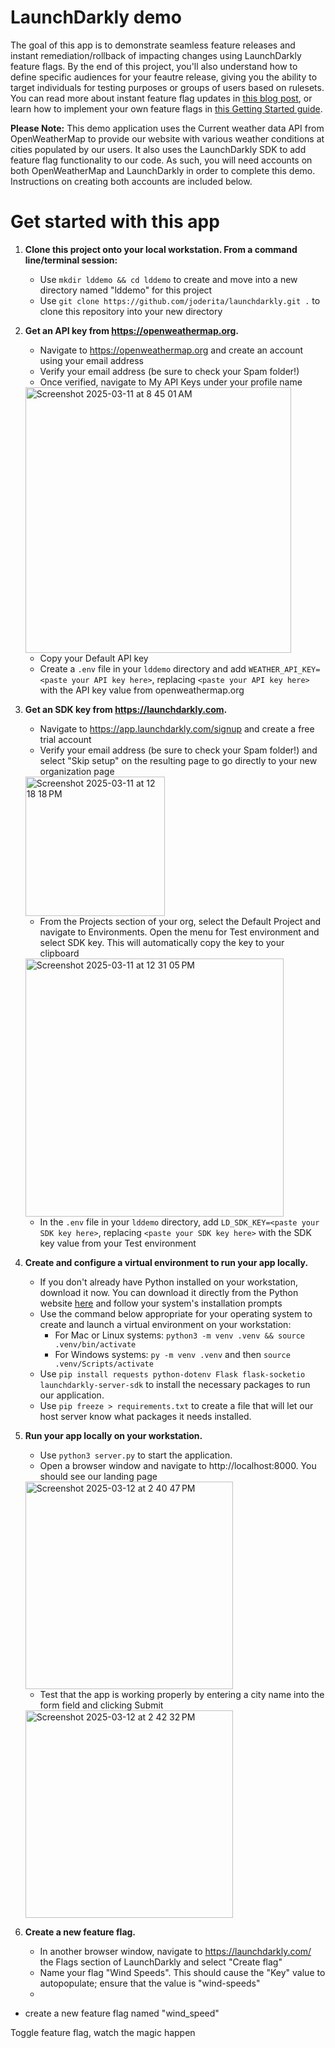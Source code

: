 # LaunchDarkly demo
The goal of this app is to demonstrate seamless feature releases and instant remediation/rollback of impacting changes using LaunchDarkly feature flags. By the end of this project, you'll also understand how to define specific audiences for your feautre release, giving you the ability to target individuals for testing purposes or groups of users based on rulesets. You can read more about instant feature flag updates in [this blog post](https://launchdarkly.com/blog/how-near-instant-feature-flag-updates-ensure-your-app/), or learn how to implement your own feature flags in [this Getting Started guide](https://app.launchdarkly.com/projects/default/get-started?env=test&selected-env=test).

**Please Note:** This demo application uses the Current weather data API from OpenWeatherMap to provide our website with various weather conditions at cities populated by our users. It also uses the LaunchDarkly SDK to add feature flag functionality to our code. As such, you will need accounts on both OpenWeatherMap and LaunchDarkly in order to complete this demo. Instructions on creating both accounts are included below. 

# Get started with this app
1. **Clone this project onto your local workstation. From a command line/terminal session:**
   * Use `mkdir lddemo && cd lddemo` to create and move into a new directory named "lddemo" for this project 
   * Use `git clone https://github.com/joderita/launchdarkly.git .` to clone this repository into your new directory
2. **Get an API key from https://openweathermap.org.**
   * Navigate to https://openweathermap.org and create an account using your email address
   * Verify your email address (be sure to check your Spam folder!)
   * Once verified, navigate to My API Keys under your profile name
    <img width="425" alt="Screenshot 2025-03-11 at 8 45 01 AM" src="https://github.com/user-attachments/assets/b1b95ac9-aa5e-4dba-bfee-a15d9150b702" />

   * Copy your Default API key
   * Create a `.env` file in your `lddemo` directory and add `WEATHER_API_KEY=<paste your API key here>`, replacing `<paste your API key here>` with the API key value from openweathermap.org
3. **Get an SDK key from https://launchdarkly.com.**
   * Navigate to https://app.launchdarkly.com/signup and create a free trial account
   * Verify your email address (be sure to check your Spam folder!) and select "Skip setup" on the resulting page to go directly to your new organization page
   <img width="223" alt="Screenshot 2025-03-11 at 12 18 18 PM" src="https://github.com/user-attachments/assets/167ebbd8-37b0-4f45-a87a-da18008303bd" />

   * From the Projects section of your org, select the Default Project and navigate to Environments. Open the menu for Test environment and select SDK key. This will automatically copy the key to your clipboard
   <img width="413" alt="Screenshot 2025-03-11 at 12 31 05 PM" src="https://github.com/user-attachments/assets/c99dbee1-b765-43ee-a771-a0604d5b7a6f" />

   * In the `.env` file in your `lddemo` directory, add `LD_SDK_KEY=<paste your SDK key here>`, replacing `<paste your SDK key here>` with the SDK key value from your Test environment
4. **Create and configure a virtual environment to run your app locally.**
   * If you don't already have Python installed on your workstation, download it now. You can download it directly from the Python website [here](https://www.python.org/downloads/) and follow your system's installation prompts
   * Use the command below appropriate for your operating system to create and launch a virtual environment on your workstation:
     * For Mac or Linux systems: `python3 -m venv .venv && source .venv/bin/activate`
     * For Windows systems: `py -m venv .venv` and then `source .venv/Scripts/activate`
   * Use `pip install requests python-dotenv Flask flask-socketio launchdarkly-server-sdk` to install the necessary packages to run our application.
   * Use `pip freeze > requirements.txt` to create a file that will let our host server know what packages it needs installed.
5. **Run your app locally on your workstation.**
   * Use `python3 server.py` to start the application.
   * Open a browser window and navigate to http://localhost:8000. You should see our landing page
   <img width="332" alt="Screenshot 2025-03-12 at 2 40 47 PM" src="https://github.com/user-attachments/assets/62b7e99c-9a26-4f2d-bc54-80c76ef1747c" />
   
   * Test that the app is working properly by entering a city name into the form field and clicking Submit
   <img width="332" alt="Screenshot 2025-03-12 at 2 42 32 PM" src="https://github.com/user-attachments/assets/e77e354e-cae0-4c19-a76b-d224d3056ac6" />

6. **Create a new feature flag.**
   * In another browser window, navigate to https://launchdarkly.com/ the Flags section of LaunchDarkly and select "Create flag"
   * Name your flag "Wind Speeds". This should cause the "Key" value to autopopulate; ensure that the value is "wind-speeds"
   * 


* create a new feature flag named "wind_speed"


Toggle feature flag, watch the magic happen

